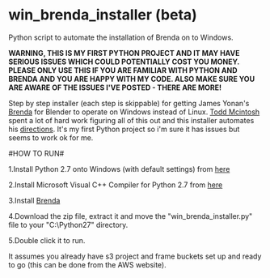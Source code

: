 # win_brenda_installer (beta)
Python script to automate the installation of Brenda on to Windows.


**WARNING, THIS IS MY FIRST PYTHON PROJECT AND IT MAY HAVE SERIOUS ISSUES WHICH COULD POTENTIALLY COST YOU MONEY. PLEASE ONLY USE THIS IF YOU ARE FAMILIAR WITH PYTHON AND BRENDA AND YOU ARE HAPPY WITH MY CODE. ALSO MAKE SURE YOU ARE AWARE OF THE ISSUES I'VE POSTED - THERE ARE MORE!**


Step by step installer (each step is skippable) for getting James Yonan's [Brenda](https://github.com/jamesyonan/brenda) for Blender to operate on Windows instead of Linux. [Todd Mcintosh](https://www.blendernetwork.org/todd-mcintosh) spent a lot of hard work figuring all of this out and this installer automates his [directions](http://brendapro.com/forum/viewtopic.php?f=0&t=76&sid=e6bc8c5335e35bab0605da5a5a6f9965). It's my first Python project so i'm sure it has issues but seems to work ok for me.
 
#HOW TO RUN#

1.Install Python 2.7 onto Windows (with default settings) from [here](https://www.python.org/downloads/)

2.Install Microsoft Visual C++ Compiler for Python 2.7 from [here](https://www.microsoft.com/en-gb/download/details.aspx?id=44266)

3.Install [Brenda](https://github.com/jamesyonan/brenda)

4.Download the zip file, extract it and move the "win_brenda_installer.py" file to your "C:\Python27" directory. 

5.Double click it to run. 

It assumes you already have s3 project and frame buckets set up and ready to go (this can be done from the AWS website). 
